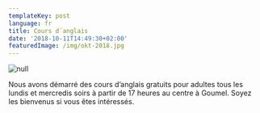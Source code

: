 ```yaml
---
templateKey: post
language: fr
title: Cours d´anglais
date: '2018-10-11T14:49:30+02:00'
featuredImage: /img/okt-2018.jpg
---
```

![null](/img/okt-2018.jpg)

Nous avons démarré des cours d’anglais gratuits pour adultes tous les lundis et mercredis soirs à partir de 17 heures au centre à Goumel. Soyez les bienvenus si vous êtes intéressés.
